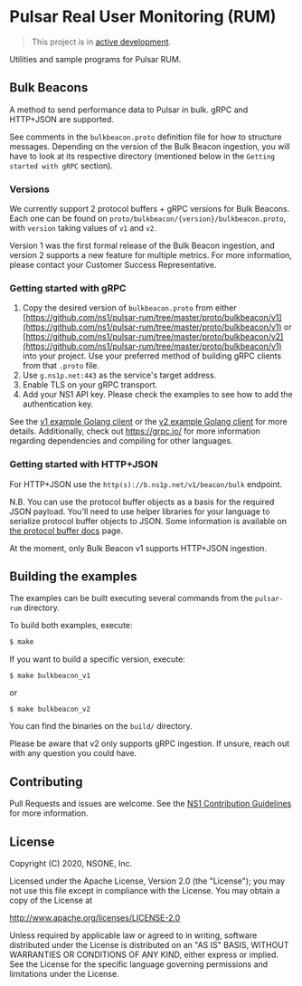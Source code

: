 Pulsar Real User Monitoring (RUM)
=================================

> This project is in [active development](https://github.com/ns1/community/blob/master/project_status/ACTIVE_DEVELOPMENT.md).

Utilities and sample programs for Pulsar RUM.


Bulk Beacons
------------

A method to send performance data to Pulsar in bulk.  gRPC and HTTP+JSON are
supported.

See comments in the `bulkbeacon.proto` definition file for how to structure messages.
Depending on the version of the Bulk Beacon ingestion, you will have to look at its respective
directory (mentioned below in the `Getting started with gRPC` section).

### Versions

We currently support 2 protocol buffers + gRPC versions for Bulk Beacons. Each one can be
found on `proto/bulkbeacon/{version}/bulkbeacon.proto`, with `version` taking values
of `v1` and `v2`. 

Version 1 was the first formal release of the Bulk Beacon ingestion, and version 2 
supports a new feature for multiple metrics. For more information, please contact
your Customer Success Representative.

### Getting started with gRPC

1. Copy the desired version of `bulkbeacon.proto` from either 
[https://github.com/ns1/pulsar-rum/tree/master/proto/bulkbeacon/v1](https://github.com/ns1/pulsar-rum/tree/master/proto/bulkbeacon/v1)
   or [https://github.com/ns1/pulsar-rum/tree/master/proto/bulkbeacon/v2](https://github.com/ns1/pulsar-rum/tree/master/proto/bulkbeacon/v1) 
into your project.  Use your preferred method of building gRPC clients from that 
`.proto` file.
2. Use `g.ns1p.net:443` as the service's target address.
3. Enable TLS on your gRPC transport.
4. Add your NS1 API key. Please check the examples to see how to add the authentication key.

See the [v1 example Golang client](https://github.com/ns1/pulsar-rum/blob/master/cmd/example_client_v1/main.go) 
or the [v2 example Golang client](https://github.com/ns1/pulsar-rum/blob/master/cmd/example_client_v2/main.go) 
for more details. Additionally, check out https://grpc.io/ for more information 
regarding dependencies and compiling for other languages.

### Getting started with HTTP+JSON

For HTTP+JSON use the `http(s)://b.ns1p.net/v1/beacon/bulk` endpoint.

N.B. You can use the protocol buffer objects as a basis for the required
JSON payload.  You'll need to use helper libraries for your language to
serialize protocol buffer objects to JSON.  Some information is available on 
[the protocol buffer docs](https://github.com/protocolbuffers/protobuf/blob/master/docs/third_party.md)
page.

At the moment, only Bulk Beacon v1 supports HTTP+JSON ingestion.


Building the examples
---------------------

The examples can be built executing several commands from the `pulsar-rum` directory.

To build both examples, execute:
```sh
$ make
```

If you want to build a specific version, execute:
```shell
$ make bulkbeacon_v1
```
or
```shell
$ make bulkbeacon_v2
```

You can find the binaries on the `build/` directory. 

Please be aware that v2 only supports gRPC ingestion. If unsure, reach out with any 
question you could have.

Contributing
------------

Pull Requests and issues are welcome. See the [NS1 Contribution Guidelines](https://github.com/ns1/community) 
for more information.


License
-------

Copyright (C) 2020, NSONE, Inc.

Licensed under the Apache License, Version 2.0 (the "License");
you may not use this file except in compliance with the License.
You may obtain a copy of the License at

http://www.apache.org/licenses/LICENSE-2.0

Unless required by applicable law or agreed to in writing, software
distributed under the License is distributed on an "AS IS" BASIS,
WITHOUT WARRANTIES OR CONDITIONS OF ANY KIND, either express or implied.
See the License for the specific language governing permissions and
limitations under the License.

